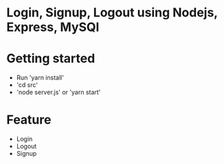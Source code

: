 # Login, Signup, Logout using Nodejs, Express, MySQl

# Getting started
- Run 'yarn install'
- 'cd src'
- 'node server.js' or 'yarn start'

# Feature
- Login
- Logout
- Signup
